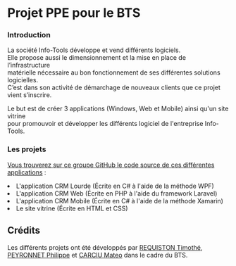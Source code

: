 # Projet PPE pour le BTS

<h3>Introduction</h3>

<p>La société Info-Tools développe et vend différents logiciels.<br>
Elle propose aussi le dimensionnement et la mise en place de l’infrastructure<br>
matérielle nécessaire au bon fonctionnement de ses différentes solutions logicielles.<br>
C’est dans son activité de démarchage de nouveaux clients que ce projet vient s’inscrire.</p>

<p>Le but est de créer 3 applications (Windows, Web et Mobile) ainsi qu'un site vitrine<br>
pour promouvoir et développer les différents logiciel de l'entreprise Info-Tools.</p>

<h3>Les projets</h3>

<p><u>Vous trouverez sur ce groupe GitHub le code source de ces différentes applications</u> :</p>
<li>L'application CRM Lourde (Écrite en C# à l'aide de la méthode WPF)</li>
<li>L'application CRM Web (Écrite en PHP à l'aide du framework Laravel)</li>
<li>L'application CRM Mobile (Écrite en C# à l'aide de la méthode Xamarin)</li>
<li>Le site vitrine (Écrite en HTML et CSS)</li>

<h2 id="credits">Crédits</h2>

<p>Les différents projets ont été développés par <a href="https://github.com/Str4ky">REQUISTON Timothé</a>,<br>
<a href="https://github.com/Goupil117">PEYRONNET Philippe</a> et <a href="https://github.com/mateocarciu">CARCIU Mateo</a> dans le cadre du BTS.</p>
